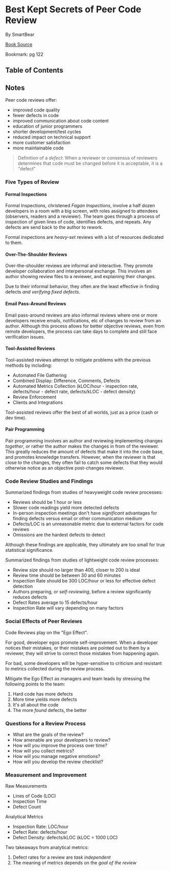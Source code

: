 # Best Kept Secrets of Peer Code Review

By SmartBear

[Book Source](https://static1.smartbear.co/smartbear/media/pdfs/best-kept-secrets-of-peer-code-review_redirected.pdf)

Bookmark: pg 122

## Table of Contents

## Notes

Peer code reviews offer:

- improved code quality
- fewer defects in code
- improved communication about code content
- education of junior programmers
- shorter development/test cycles
- reduced impact on technical support
- more customer satisfaction
- more maintainable code

> Definition of a _defect_: When a reviewer or consensus of reviewers determines that code must be changed before it is acceptable, it is a "defect"

### Five Types of Review

#### Formal Inspections

Formal Inspections, christened _Fagan Inspections_, involve a half dozen developers in a room with a big screen, with roles assigned to attendees (observers, readers and a reviewer). The team goes through a process of inspection of given lines of code, identifies defects, and repeats. Any defects are send back to the author to rework.

Formal inspections are _heavy-set_ reviews with a lot of resources dedicated to them.

#### Over-The-Shoulder Reviews

Over-the-shoulder reviews are informal and interactive. They promote developer collaboration and interpersonal exchange. This involves an author showing review files to a reviewer, and explaining their changes.

Due to their informal behavior, they often are the least effective in finding defects _and verifying fixed defects_.

#### Email Pass-Around Reviews

Email pass-around reviews are also informal reviews where one or more developers receive emails, notifications, etc of changes to review from an author. Although this process allows for better objective reviews, even from remote developers, the process can take days to complete and still face verification issues.

#### Tool-Assisted Reviews

Tool-assisted reviews attempt to mitigate problems with the previous methods by including:

- Automated File Gathering
- Combined Display: Difference, Comments, Defects
- Automated Metrics Collection (kLOC/hour - inspection rate, defects/hour - defect rate, defects/kLOC - defect density)
- Review Enforcement
- Clients and Integrations

Tool-assisted reviews offer the best of all worlds, just as a price (cash or dev time).

#### Pair Programming

Pair programming involves an author and reviewing implementing changes _together_, or rather the author makes the changes in from of the reviewer. This greatly reduces the amount of defects that make it into the code base, and promotes knowledge transfers. However, when the reviewer is that close to the changes, they often fail to catch some defects that they would otherwise notice as an objective post-changes reviewer.

### Code Review Studies and Findings

Summarized findings from studies of heavyweight code review processes:

- Reviews should be 1 hour or less
- Slower code readings yield more detected defects
- In-person inspection meetings don't have _significant_ advantages for finding defects versus email or other communication medium
- Defects/LOC is an unreasonable metric due to external factors for code reviews
- Omissions are the hardest defects to detect

Although these findings are applicable, they ultimately are too small for true statistical significance.

Summarized findings from studies of lightweight code review processes:

- Review size should no larger than 400, closer to 200 is ideal
- Review time should be between 30 and 60 minutes
- Inspection Rate should be 300 LOC/hour or less for effective defect detection
- Authors preparing, or _self-reviewing_, before a review significantly reduces defects
- Defect Rates average to 15 defects/hour
- Inspection Rate will vary depending on many factors

### Social Effects of Peer Reviews

Code Reviews play on the "Ego Effect".

For good, developer egos promote self-improvement. When a developer notices their mistakes, or their mistakes are pointed out to them by a reviewer, they will strive to correct those mistakes from happening again.

For bad, some developers will be hyper-sensitive to criticism and resistant to metrics collected during the review process.

Mitigate the Ego Effect as managers and team leads by stressing the following points to the team:

1. Hard code has more defects
2. More time yields more defects
3. It's all about the code
4. The more _found_ defects, the better

### Questions for a Review Process

- What are the goals of the review?
- How amenable are your developers to review?
- How will you improve the process over time?
- How will you collect metrics?
- How will you manage negative emotions?
- How will you develop the review checklist?

### Measurement and Improvement

Raw Measurements

- Lines of Code (LOC)
- Inspection Time
- Defect Count

Analytical Metrics

- Inspection Rate: LOC/hour
- Defect Rate: defects/hour
- Defect Density: defects/kLOC (kLOC = 1000 LOC)

Two takeaways from analytical metrics:

1. Defect rates for a review are _task independent_
2. The meaning of metrics depends on the _goal of the review_

